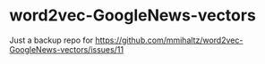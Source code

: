 # word2vec-GoogleNews-vectors
Just a backup repo for https://github.com/mmihaltz/word2vec-GoogleNews-vectors/issues/11
